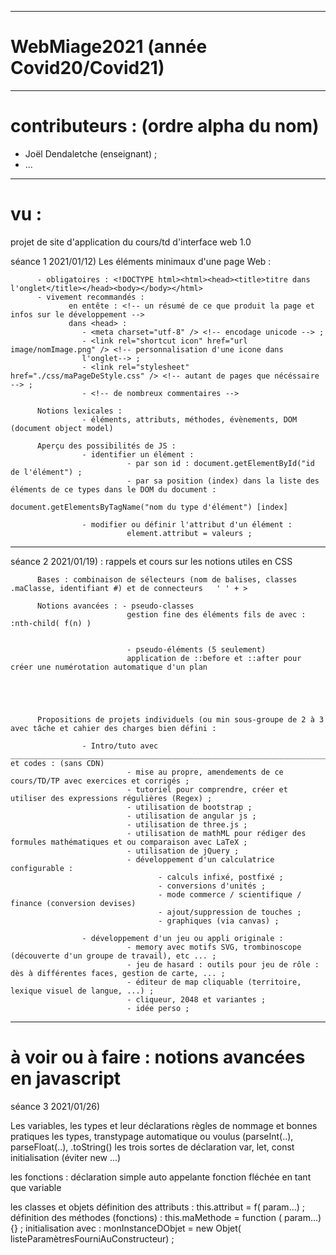 ________________________________________________________________________________________________________________________
# WebMiage2021 (année Covid20/Covid21)
________________________________________________________________________________________________________________________
# contributeurs : (ordre alpha du nom)
- Joël Dendaletche (enseignant) ;
- ...





________________________________________________________________________________________________________________________
# vu :
projet de site d'application du cours/td d'interface web 1.0

séance 1 2021/01/12) 
          Les éléments minimaux d'une page Web :
          
          - obligatoires : <!DOCTYPE html><html><head><title>titre dans l'onglet</title></head><body></body></html>
          - vivement recommandés : 
                 en entête : <!-- un résumé de ce que produit la page et infos sur le développement -->
                 dans <head> : 
                    - <meta charset="utf-8" /> <!-- encodage unicode --> ;
                    - <link rel="shortcut icon" href="url image/nomImage.png" /> <!-- personnalisation d'une icone dans 
                    l'onglet--> ;
                    - <link rel="stylesheet" href="./css/maPageDeStyle.css" /> <!-- autant de pages que nécéssaire --> ; 
                    - <!-- de nombreux commentaires -->
                    
          Notions lexicales :
                    - éléments, attributs, méthodes, évènements, DOM (document object model)
                    
          Aperçu des possibilités de JS :
                    - identifier un élément :
                              - par son id : document.getElementById("id de l'élément") ;
                              - par sa position (index) dans la liste des éléments de ce types dans le DOM du document : 
                                             document.getElementsByTagName("nom du type d'élément") [index]
                                             
                    - modifier ou définir l'attribut d'un élément :
                              element.attribut = valeurs ;
                              

________________________________________________________________________________________________________________________

séance 2 2021/01/19)  : rappels et cours sur les  notions utiles en CSS

          Bases : combinaison de sélecteurs (nom de balises, classes .maClasse, identifiant #) et de connecteurs   ' ' + >
          
          Notions avancées : - pseudo-classes
                              gestion fine des éléments fils de avec : :nth-child( f(n) )
          
          
                              - pseudo-éléments (5 seulement)
                              application de ::before et ::after pour créer une numérotation automatique d'un plan





          Propositions de projets individuels (ou min sous-groupe de 2 à 3 avec tâche et cahier des charges bien défini :
          
                    - Intro/tuto avec ________________________________________________________________________________________________________________________exemples et codes : (sans CDN)
                              - mise au propre, amendements de ce cours/TD/TP avec exercices et corrigés ;
                              - tutoriel pour comprendre, créer et utiliser des expressions régulières (Regex) ; 
                              - utilisation de bootstrap ;
                              - utilisation de angular js ;
                              - utilisation de three.js ;
                              - utilisation de mathML pour rédiger des formules mathématiques et ou comparaison avec LaTeX ;
                              - utilisation de jQuery ;
                              - développement d'un calculatrice configurable :
                                     - calculs infixé, postfixé ;
                                     - conversions d'unités ;
                                     - mode commerce / scientifique / finance (conversion devises)
                                     - ajout/suppression de touches ;
                                     - graphiques (via canvas) ;
                          
                    - développement d'un jeu ou appli originale :
                              - memory avec motifs SVG, trombinoscope (découverte d'un groupe de travail), etc ... ;
                              - jeu de hasard : outils pour jeu de rôle : dès à différentes faces, gestion de carte, ... ;
                              - éditeur de map cliquable (territoire, lexique visuel de langue, ...) ;
                              - cliqueur, 2048 et variantes ;
                              - idée perso ;
________________________________________________________________________________________________________________________
# à voir ou à faire : notions avancées en javascript
séance 3 2021/01/26)           

Les variables, les types et leur déclarations
          règles de nommage et bonnes pratiques
          les types, transtypage automatique ou voulus (parseInt(..), parseFloat(..), .toString()
          les trois sortes de déclaration var, let, const
          initialisation (éviter new ...)
          
les fonctions :
          déclaration simple
          auto appelante
          fonction fléchée
          en tant que variable
          
les classes et objets
          définition des attributs                : this.attribut = f( param...) ;
          définition des méthodes (fonctions) :    this.maMethode = function ( param...) {} ;
          initialisation avec : monInstanceDObjet = new Objet( listeParamètresFourniAuConstructeur) ;
          
          
          
          
